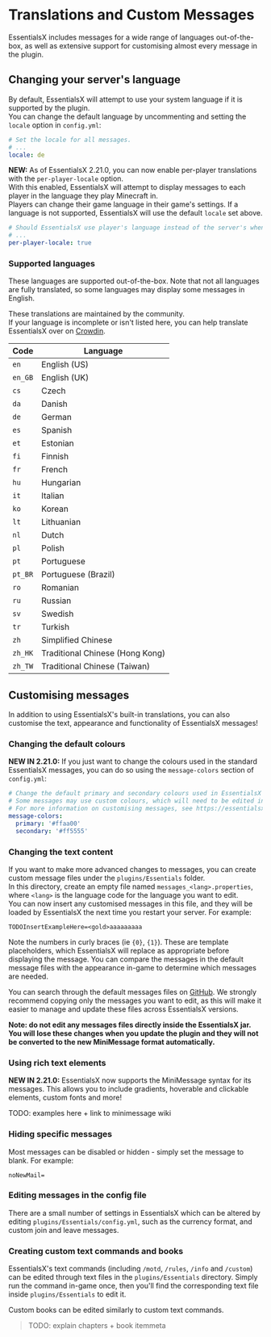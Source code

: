 # Translations and Custom Messages

EssentialsX includes messages for a wide range of languages out-of-the-box, as well as extensive support for customising almost every message in the plugin.

## Changing your server's language

By default, EssentialsX will attempt to use your system language if it is supported by the plugin.  
You can change the default language by uncommenting and setting the `locale` option in `config.yml`:

```yaml
# Set the locale for all messages.
# ...
locale: de
```

**NEW:** As of EssentialsX 2.21.0, you can now enable per-player translations with the `per-player-locale` option.  
With this enabled, EssentialsX will attempt to display messages to each player in the language they play Minecraft in.  
Players can change their game language in their game's settings. If a language is not supported, EssentialsX will use the default `locale` set above.

```yaml
# Should EssentialsX use player's language instead of the server's when sending messages?
# ...
per-player-locale: true
```

### Supported languages

These languages are supported out-of-the-box. Note that not all languages are fully translated, so some languages may display some messages in English.  

These translations are maintained by the community.  
If your language is incomplete or isn't listed here, you can help translate EssentialsX over on [Crowdin](https://translate.essentialsx.net/).

| Code    | Language                        |
|---------|---------------------------------|
| `en`    | English (US)                    |
| `en_GB` | English (UK)                    |
| `cs`    | Czech                           |
| `da`    | Danish                          |
| `de`    | German                          |
| `es`    | Spanish                         |
| `et`    | Estonian                        |
| `fi`    | Finnish                         |
| `fr`    | French                          |
| `hu`    | Hungarian                       |
| `it`    | Italian                         |
| `ko`    | Korean                          |
| `lt`    | Lithuanian                      |
| `nl`    | Dutch                           |
| `pl`    | Polish                          |
| `pt`    | Portuguese                      |
| `pt_BR` | Portuguese (Brazil)             |
| `ro`    | Romanian                        |
| `ru`    | Russian                         |
| `sv`    | Swedish                         |
| `tr`    | Turkish                         |
| `zh`    | Simplified Chinese              |
| `zh_HK` | Traditional Chinese (Hong Kong) |
| `zh_TW` | Traditional Chinese (Taiwan)    |

## Customising messages

In addition to using EssentialsX's built-in translations, you can also customise the text, appearance and functionality of EssentialsX messages!

### Changing the default colours

**NEW IN 2.21.0:** If you just want to change the colours used in the standard EssentialsX messages, you can do so using the `message-colors` section of `config.yml`:

```yaml
# Change the default primary and secondary colours used in EssentialsX messages.
# Some messages may use custom colours, which will need to be edited in the appropriate message files.
# For more information on customising messages, see https://essentialsx.net/wiki/Locale.html
message-colors:
  primary: '#ffaa00'
  secondary: '#ff5555'
```

### Changing the text content

If you want to make more advanced changes to messages, you can create custom message files under the `plugins/Essentials` folder.  
In this directory, create an empty file named `messages_<lang>.properties`, where `<lang>` is the language code for the language you want to edit.  
You can now insert any customised messages in this file, and they will be loaded by EssentialsX the next time you restart your server. For example:

```properties
TODOInsertExampleHere=<gold>aaaaaaaaa
```

Note the numbers in curly braces (ie `{0}`, `{1}`). These are template placeholders, which EssentialsX will replace as appropriate before displaying the message. You can compare the messages in the default message files with the appearance in-game to determine which messages are needed.

You can search through the default messages files on [GitHub](https://github.com/EssentialsX/Essentials/tree/2.x/Essentials/src/main/resources). We strongly recommend copying only the messages you want to edit, as this will make it easier to manage and update these files across EssentialsX versions.

**Note: do not edit any messages files directly inside the EssentialsX jar. You will lose these changes when you update the plugin and they will not be converted to the new MiniMessage format automatically.**

### Using rich text elements

**NEW IN 2.21.0:** EssentialsX now supports the MiniMessage syntax for its messages. This allows you to include gradients, hoverable and clickable elements, custom fonts and more!

TODO: examples here + link to minimessage wiki

### Hiding specific messages

Most messages can be disabled or hidden - simply set the message to blank. For example:

```properties
noNewMail=
```

### Editing messages in the config file

There are a small number of settings in EssentialsX which can be altered by editing `plugins/Essentials/config.yml`, such as the currency format, and custom join and leave messages.

### Creating custom text commands and books

EssentialsX's text commands (including `/motd`, `/rules`, `/info` and `/custom`) can be edited through text files in the `plugins/Essentials` directory. Simply run the command in-game once, then you'll find the corresponding text file inside `plugins/Essentials` to edit it.

Custom books can be edited similarly to custom text commands.

> TODO: explain chapters + book itemmeta
